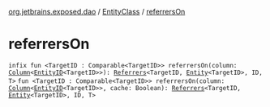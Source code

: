 [org.jetbrains.exposed.dao](../index.md) / [EntityClass](index.md) / [referrersOn](.)

# referrersOn

`infix fun <TargetID : Comparable<TargetID>> referrersOn(column: `[`Column`](../../org.jetbrains.exposed.sql/-column/index.md)`<`[`EntityID`](../-entity-i-d/index.md)`<TargetID>>): `[`Referrers`](../-referrers/index.md)`<TargetID, `[`Entity`](../-entity/index.md)`<TargetID>, ID, T>`
`fun <TargetID : Comparable<TargetID>> referrersOn(column: `[`Column`](../../org.jetbrains.exposed.sql/-column/index.md)`<`[`EntityID`](../-entity-i-d/index.md)`<TargetID>>, cache: Boolean): `[`Referrers`](../-referrers/index.md)`<TargetID, `[`Entity`](../-entity/index.md)`<TargetID>, ID, T>`